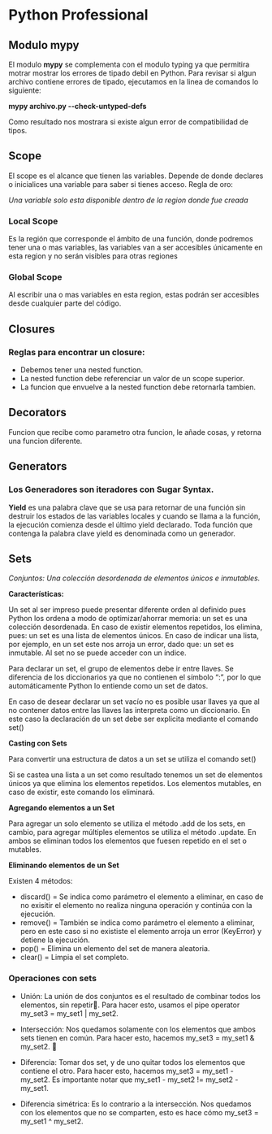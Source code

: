# Python Professional

## Modulo mypy

El modulo **mypy** se complementa con el modulo typing ya que permitira motrar mostrar los errores de tipado debil en Python.
Para revisar si algun archivo contiene errores de tipado, ejecutamos en la linea de comandos lo siguiente:

**mypy archivo.py --check-untyped-defs**

Como resultado nos mostrara si existe algun error de compatibilidad de tipos.


## Scope

El scope es el alcance que tienen las variables. Depende de donde declares o inicialices una variable para saber si tienes acceso. Regla de oro:

*Una variable solo esta disponible dentro de la region donde fue creada*

### Local Scope

Es la región que corresponde el ámbito de una función, donde podremos tener una o mas variables, las variables van a ser accesibles únicamente en esta region y no serán visibles para otras regiones

### Global Scope

Al escribir una o mas variables en esta region, estas podrán ser accesibles desde cualquier parte del código.


## Closures

### Reglas para encontrar un closure:

* Debemos tener una nested function.
* La nested function debe referenciar un valor de un scope superior.
* La funcion que envuelve a la nested function debe retornarla tambien.


## Decorators

Funcion que recibe como parametro otra funcion, le añade cosas, y retorna una funcion diferente.


## Generators

### Los Generadores son iteradores con Sugar Syntax.

**Yield** es una palabra clave que se usa para retornar de una función sin destruir los estados de las variables locales y cuando se llama a la función, la ejecución comienza desde el último yield declarado. Toda función que contenga la palabra clave yield es denominada como un generador.



## Sets

*Conjuntos: Una colección desordenada de elementos únicos e inmutables.*

**Características:**

Un set al ser impreso puede presentar diferente orden al definido pues Python los ordena a modo de optimizar/ahorrar memoria: un set es una colección desordenada.
En caso de existir elementos repetidos, los elimina, pues: un set es una lista de elementos únicos.
En caso de indicar una lista, por ejemplo, en un set este nos arroja un error, dado que: un set es inmutable.
Al set no se puede acceder con un índice.

Para declarar un set, el grupo de elementos debe ir entre llaves. Se diferencia de los diccionarios ya que no contienen el símbolo “:”, por lo que automáticamente Python lo entiende como un set de datos.

En caso de desear declarar un set vacío no es posible usar llaves ya que al no contener datos entre las llaves las interpreta como un diccionario. En este caso la declaración de un set debe ser explicita mediante el comando set()

**Casting con Sets**

Para convertir una estructura de datos a un set se utiliza el comando set()

Si se castea una lista a un set como resultado tenemos un set de elementos únicos ya que elimina los elementos repetidos. Los elementos mutables, en caso de existir, este comando los eliminará.

**Agregando elementos a un Set**

Para agregar un solo elemento se utiliza el método .add de los sets, en cambio, para agregar múltiples elementos se utiliza el método .update. En ambos se eliminan todos los elementos que fuesen repetido en el set o mutables.

**Eliminando elementos de un Set**

Existen 4 métodos:

* discard() = Se indica como parámetro el elemento a eliminar, en caso de no exisitir el elemento no realiza ninguna operación y continúa con la ejecución.
* remove() = También se indica como parámetro el elemento a eliminar, pero en este caso si no exististe el elemento arroja un error (KeyError) y detiene la ejecución.
* pop() = Elimina un elemento del set de manera aleatoria.
* clear() = Limpia el set completo.

### Operaciones con sets

* Unión: La unión de dos conjuntos es el resultado de combinar todos los elementos, sin repetir👀. Para hacer esto, usamos el pipe operator my_set3 = my_set1 | my_set2.

* Intersección: Nos quedamos solamente con los elementos que ambos sets tienen en común. Para hacer esto, hacemos my_set3 = my_set1 & my_set2. 🤯

* Diferencia: Tomar dos set, y de uno quitar todos los elementos que contiene el otro. Para hacer esto, hacemos my_set3 = my_set1 - my_set2. Es importante notar que my_set1 - my_set2 != my_set2 - my_set1.

* Diferencia simétrica: Es lo contrario a la intersección. Nos quedamos con los elementos que no se comparten, esto es hace cómo my_set3 = my_set1 ^ my_set2.